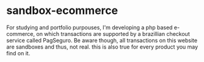 # sandbox-ecommerce
For studying and portfolio purpouses, I'm developing a php based e-commerce, on which transactions are supported by a brazillian checkout service called PagSeguro. Be aware though, all transactions on this website are sandboxes and thus, not real. this is also true for every product you may find on it.
